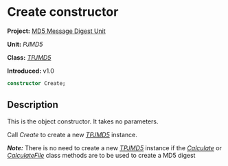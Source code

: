 # Create constructor

**Project:** [MD5 Message Digest Unit](../API.md)

**Unit:** _PJMD5_

**Class:** [_TPJMD5_](./TPJMD5.md)

**Introduced:** v1.0

```pascal
constructor Create;
```

## Description

This is the object constructor. It takes no parameters.

Call _Create_ to create a new [_TPJMD5_](./TPJMD5.md) instance.

***Note:*** There is no need to create a new [_TPJMD5_](./TPJMD5.md) instance if the [_Calculate_](./TPJMD5-Calculate.md) or [_CalculateFile_](./TPJMD5-CalculateFile.md) class methods are to be used to create a MD5 digest
